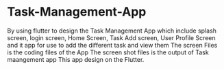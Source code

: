 # Task-Management-App
By using flutter to design the Task Management App which include splash screen, login screen, Home Screen, Task Add screen, User Profile Screen and it app for use to add the different task and view them
The screen Files is the coding files of the App 
The screen shot files is the output of Task maangement app
This app design on the Flutter.

